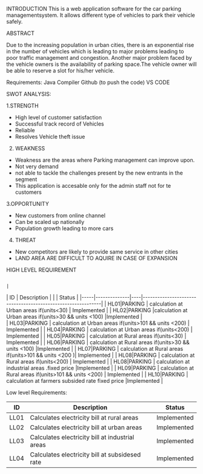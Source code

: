 INTRODUCTION
This is a web application software for the car parking managementsystem. It allows different type of vehicles to park their vehicle safely.



ABSTRACT

Due to the increasing population in urban cities, there is an exponential rise in the number of vehicles which is leading to major problems leading to poor traffic management and congestion. Another major problem faced by the vehicle owners is the availability of parking space.The vehicle owner will be able to reserve a slot for his/her vehicle.



Requirements:
Java Compiler 
Github (to push the code)
VS CODE


SWOT ANALYSIS:

1.STRENGTH

 * High level of customer satisfaction
 * Successful track record of Vehicles
 * Reliable 
 * Resolves Vehicle theft issue

2. WEAKNESS
 * Weakness are the areas where  Parking management can improve upon.
 * Not very  demand
 * not able to tackle the challenges present by the new entrants in the segment
 * This application is accesable only for the admin staff not for te customers

3.OPPORTUNITY
 * New customers from online channel 
 * Can be scaled up nationally 
 * Population growth leading to more cars

4. THREAT
 * New competitors are likely to provide same service in other cities
 * LAND AREA ARE DIFFICULT TO AQUIRE IN CASE OF EXPANSION




HIGH LEVEL REQUIREMENT


                                                                           |
| ID	| Description	 |    |                                                       |  Status     |
|-----|--------------|----|-------------------------------------------------------------|
| HL01|PARKING | calculation at Urban areas if(units<30)	              | Implemented |
| HL02|PARKING |calculation at Urban areas if(units>30 && units <100)	  |Implemented  |  
| HL03|PARKING | calculation at Urban areas if(units>101 && units <200)   |	Implemented |
| HL04|PARKING | calculation at Urban areas if(units<200)	              | Implemented |
| HL05|PARKING | calculation at Rural areas if(units<30)	              | Implemented |
| HL06|PARKING | calculation at Rural areas if(units>30 && units <100)	  |Implemented  |
| HL07|PARKING | calculation at Rural areas if(units>101 && units <200   )|	Implemented |
| HL08|PARKING | calculation at Rural areas if(units<200)                 |	Implemented |
| HL08|PARKING | calculation at industrial  areas .fixed price            |Implemented  |
| HL09|PARKING | calculation at Rural areas if(units>101 && units <200)   |	Implemented |
| HL10|PARKING | calculation at farmers subsided rate fixed price         |Implemented  | 




Low level Requirements:

|ID	  |   Description	                                    |  Status      |
|-----|---------------------------------------------------|--------------|
|LL01 |  	Calculates electricity bill at rural areas      |  Implemented |
|LL02 | 	Calculates electricity bill at urban areas	    |  Implemented |
|LL03 |   Calculates electricity bill at industrial areas	|  Implemented |
|LL04	|   Calculates electricity bill at subsidesed rate	|  Implemented |
